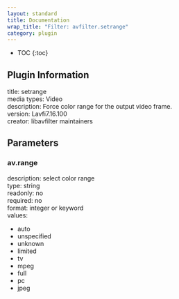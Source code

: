 ```yaml
---
layout: standard
title: Documentation
wrap_title: "Filter: avfilter.setrange"
category: plugin
---
```

* TOC
{:toc}

## Plugin Information

title: setrange  
media types:
Video  
description: Force color range for the output video frame.  
version: Lavfi7.16.100  
creator: libavfilter maintainers  

## Parameters

### av.range

  
description:
select color range  
type: string  
readonly: no  
required: no  
format: integer or keyword  
values:  

* auto
* unspecified
* unknown
* limited
* tv
* mpeg
* full
* pc
* jpeg

